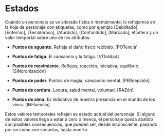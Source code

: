 
Estados
=======

Cuando un personaje se ve alterado física o mentalmente, lo reflejamos en la hoja de personaje con etiquetas, como por ejemplo [Debilitado], [Enfermo], [Tembloroso], [Aturdido], [Confundido], [Marcado], etcétera y un valor temportal sobre uno de los atributos:

* **Puntos de aguante.** Refleja el daño físico recibido. [POTencia]

* **Puntos de fatiga.** El cansancio y la fatiga. [VITalidad]

* **Puntos de movimiento.** Reflejos, reacción, iniciativa, equilibrio. [SINcronización]

* **Puntos de poder.** Puntos de magia, cansancio mental. [PERcepción]

* **Puntos de cordura.** Locura, salud mental, voluntad. [RAZón]

* **Puntos de alma.** Es indicativo de nuestra presencia en el mundo de los vivos. [INFluencia]

Estos valores temporales reflejan es estado actual del personaje. Si alguno de estos valores llega a estar a cero o menos, el personaje queda abatido con posibles consecuencias, que pueden ser, desde inconsciente, pasando por un coma con secuelas, hasta muerto.
